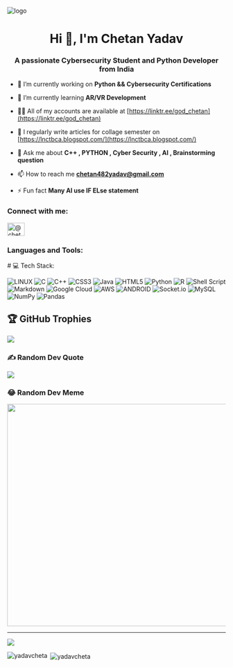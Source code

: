 ![logo](https://github.com/yadavcheta/yadavcheta/blob/main/chetan%20logo.png)
<h1 align="center">Hi 👋, I'm Chetan Yadav</h1>
<h3 align="center">A passionate Cybersecurity Student and Python Developer from India</h3>

- 🔭 I’m currently working on **Python && Cybersecurity Certifications**

- 🌱 I’m currently learning **AR/VR Development**

- 👨‍💻 All of my accounts are available at [https://linktr.ee/god_chetan](https://linktr.ee/god_chetan)

- 📝 I regularly write articles for collage semester on [https://lnctbca.blogspot.com/](https://lnctbca.blogspot.com/)

- 💬 Ask me about **C++ , PYTHON , Cyber Security , AI , Brainstorming question**

- 📫 How to reach me **chetan482yadav@gmail.com**

- ⚡ Fun fact **Many AI use IF ELse statement**

<h3 align="left">Connect with me:</h3>
<p align="left">
<a href="https://www.hackerrank.com/@chetan482yadav" target="blank"><img align="center" src="https://raw.githubusercontent.com/rahuldkjain/github-profile-readme-generator/master/src/images/icons/Social/hackerrank.svg" alt="@chetan482yadav" height="30" width="40" /></a>
</p>

<h3 align="left">Languages and Tools:</h3>
<p>
# 💻 Tech Stack:
  
![LINUX](https://img.shields.io/badge/Linux-FCC624?style=for-the-badge&logo=linux&logoColor=black) ![C](https://img.shields.io/badge/c-%2300599C.svg?style=for-the-badge&logo=c&logoColor=white) ![C++](https://img.shields.io/badge/c++-%2300599C.svg?style=for-the-badge&logo=c%2B%2B&logoColor=white) ![CSS3](https://img.shields.io/badge/css3-%231572B6.svg?style=for-the-badge&logo=css3&logoColor=white) ![Java](https://img.shields.io/badge/java-%23ED8B00.svg?style=for-the-badge&logo=java&logoColor=white) ![HTML5](https://img.shields.io/badge/html5-%23E34F26.svg?style=for-the-badge&logo=html5&logoColor=white) ![Python](https://img.shields.io/badge/python-3670A0?style=for-the-badge&logo=python&logoColor=ffdd54) ![R](https://img.shields.io/badge/r-%23276DC3.svg?style=for-the-badge&logo=r&logoColor=white) ![Shell Script](https://img.shields.io/badge/shell_script-%23121011.svg?style=for-the-badge&logo=gnu-bash&logoColor=white) ![Markdown](https://img.shields.io/badge/markdown-%23000000.svg?style=for-the-badge&logo=markdown&logoColor=white)  ![Google Cloud](https://img.shields.io/badge/Google%20Cloud-%234285F4.svg?style=for-the-badge&logo=google-cloud&logoColor=white) ![AWS](https://img.shields.io/badge/AWS-%23FF9900.svg?style=for-the-badge&logo=amazon-aws&logoColor=white)  ![ANDROID](https://img.shields.io/badge/android-%2320232a.svg?style=for-the-badge&logo=android&logoColor=%a4c639) ![Socket.io](https://img.shields.io/badge/Socket.io-black?style=for-the-badge&logo=socket.io&badgeColor=010101)  ![MySQL](https://img.shields.io/badge/mysql-%2300f.svg?style=for-the-badge&logo=mysql&logoColor=white)  ![NumPy](https://img.shields.io/badge/numpy-%23013243.svg?style=for-the-badge&logo=numpy&logoColor=white) ![Pandas](https://img.shields.io/badge/pandas-%23150458.svg?style=for-the-badge&logo=pandas&logoColor=white) 


## 🏆 GitHub Trophies
![](https://github-profile-trophy.vercel.app/?username=yadavcheta&theme=radical&no-frame=true&no-bg=true&margin-w=4)

### ✍️ Random Dev Quote
![](https://quotes-github-readme.vercel.app/api?type=horizontal&theme=dark)

### 😂 Random Dev Meme
<img src="[https://rm.up.railway.app](https://www.google.com/url?sa=i&url=https%3A%2F%2Fwww.thecoderpedia.com%2Fblog%2Fprogramming-memes%2F&psig=AOvVaw3aWIMZ2MOc2a3xthzb8WBY&ust=1695203773538000&source=images&cd=vfe&opi=89978449&ved=0CBAQjRxqFwoTCJDdkae0toEDFQAAAAAdAAAAABAE)" width="512px"/>

---
[![](https://visitcount.itsvg.in/api?id=yadavcheta&icon=4&color=4)](https://visitcount.itsvg.in)

<!-- Proudly created with GPRM ( https://gprm.itsvg.in ) --> 
</p>

<p><img align="left" src="https://github-readme-stats.vercel.app/api/top-langs?username=yadavcheta&show_icons=true&locale=en&layout=compact" alt="yadavcheta" /></p>

<p>&nbsp;<img align="center" src="https://github-readme-stats.vercel.app/api?username=yadavcheta&show_icons=true&locale=en" alt="yadavcheta" /></p>

